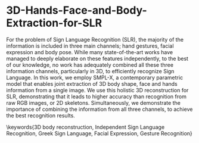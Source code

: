# 3D-Hands-Face-and-Body-Extraction-for-SLR

For the problem of Sign Language Recognition (SLR), the majority of the information is included in three main channels; hand gestures, facial expression and body pose.
While many state-of-the-art works have managed to deeply elaborate on these features independently, to the best of our knowledge, no work has adequately combined all these three information channels, particularly in 3D, to efficiently recognize Sign Language. In this work, we employ SMPL-X, a contemporary parametric model that enables joint extraction of 3D body shape, face and hands information from a single image. 
We use this holistic 3D reconstruction for SLR, demonstrating that it leads to higher accuracy than recognition from raw RGB images, or 2D skeletons.
Simultaneously, we demonstrate the importance of combining the information from all three channels, to achieve the best recognition results. 

\keywords{3D body reconstruction, Independent Sign Language Recognition, Greek Sign Language, Facial Expression, Gesture Recognition}
